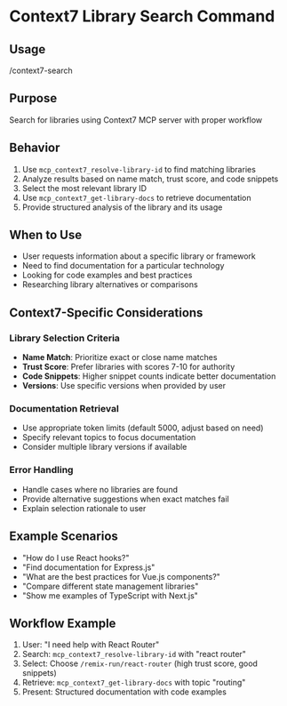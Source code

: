 # Context7 Library Search Command

## Usage

/context7-search

## Purpose

Search for libraries using Context7 MCP server with proper workflow

## Behavior

1. Use `mcp_context7_resolve-library-id` to find matching libraries
2. Analyze results based on name match, trust score, and code snippets
3. Select the most relevant library ID
4. Use `mcp_context7_get-library-docs` to retrieve documentation
5. Provide structured analysis of the library and its usage

## When to Use

- User requests information about a specific library or framework
- Need to find documentation for a particular technology
- Looking for code examples and best practices
- Researching library alternatives or comparisons

## Context7-Specific Considerations

### Library Selection Criteria
- **Name Match**: Prioritize exact or close name matches
- **Trust Score**: Prefer libraries with scores 7-10 for authority
- **Code Snippets**: Higher snippet counts indicate better documentation
- **Versions**: Use specific versions when provided by user

### Documentation Retrieval
- Use appropriate token limits (default 5000, adjust based on need)
- Specify relevant topics to focus documentation
- Consider multiple library versions if available

### Error Handling
- Handle cases where no libraries are found
- Provide alternative suggestions when exact matches fail
- Explain selection rationale to user

## Example Scenarios

- "How do I use React hooks?"
- "Find documentation for Express.js"
- "What are the best practices for Vue.js components?"
- "Compare different state management libraries"
- "Show me examples of TypeScript with Next.js"

## Workflow Example

1. User: "I need help with React Router"
2. Search: `mcp_context7_resolve-library-id` with "react router"
3. Select: Choose `/remix-run/react-router` (high trust score, good snippets)
4. Retrieve: `mcp_context7_get-library-docs` with topic "routing"
5. Present: Structured documentation with code examples
